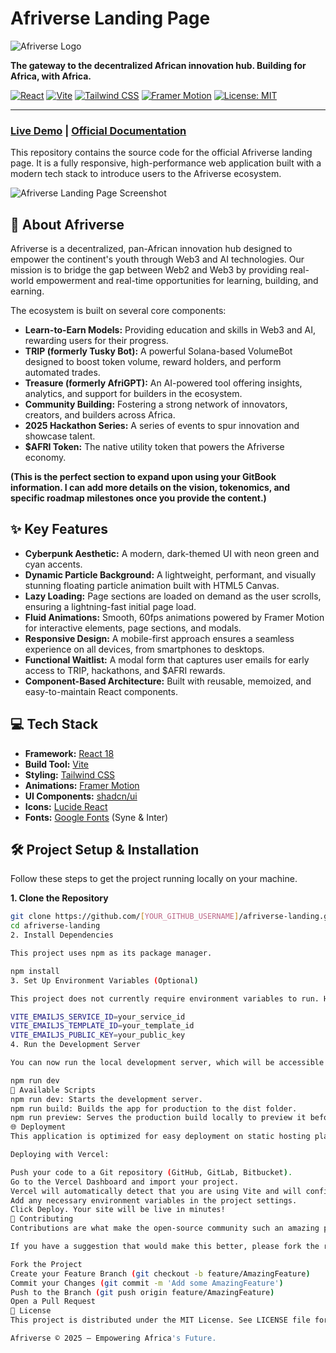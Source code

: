 # Afriverse Landing Page

![Afriverse Logo](https://qtrypzzcjebvfcihiynt.supabase.co/storage/v1/object/public/base44-prod/public/68bce6bf4cc2235d2ded8c8a/b717b7f52_kyanicon.png)

**The gateway to the decentralized African innovation hub. Building for Africa, with Africa.**

[![React](https://img.shields.io/badge/React-18.2.0-blue?logo=react)](https://reactjs.org/)
[![Vite](https://img.shields.io/badge/Vite-Fast-yellow?logo=vite)](https://vitejs.dev/)
[![Tailwind CSS](https://img.shields.io/badge/Tailwind_CSS-3.4.1-blue?logo=tailwind-css)](https://tailwindcss.com/)
[![Framer Motion](https://img.shields.io/badge/Framer_Motion-Animations-purple?logo=framer)](https://www.framer.com/motion/)
[![License: MIT](https://img.shields.io/badge/License-MIT-green.svg)](https://opensource.org/licenses/MIT)

---

### **[Live Demo](https://[YOUR_VERCEL_OR_NETLIFY_URL_HERE])** | **[Official Documentation](https://afriverse.gitbook.io/afriverse-docs/)**

This repository contains the source code for the official Afriverse landing page. It is a fully responsive, high-performance web application built with a modern tech stack to introduce users to the Afriverse ecosystem.

![Afriverse Landing Page Screenshot](https://[YOUR_SCREENSHOT_URL_HERE])

## 🚀 About Afriverse

Afriverse is a decentralized, pan-African innovation hub designed to empower the continent's youth through Web3 and AI technologies. Our mission is to bridge the gap between Web2 and Web3 by providing real-world empowerment and real-time opportunities for learning, building, and earning.

The ecosystem is built on several core components:
*   **Learn-to-Earn Models:** Providing education and skills in Web3 and AI, rewarding users for their progress.
*   **TRIP (formerly Tusky Bot):** A powerful Solana-based VolumeBot designed to boost token volume, reward holders, and perform automated trades.
*   **Treasure (formerly AfriGPT):** An AI-powered tool offering insights, analytics, and support for builders in the ecosystem.
*   **Community Building:** Fostering a strong network of innovators, creators, and builders across Africa.
*   **2025 Hackathon Series:** A series of events to spur innovation and showcase talent.
*   **$AFRI Token:** The native utility token that powers the Afriverse economy.

**(This is the perfect section to expand upon using your GitBook information. I can add more details on the vision, tokenomics, and specific roadmap milestones once you provide the content.)**

## ✨ Key Features

- **Cyberpunk Aesthetic:** A modern, dark-themed UI with neon green and cyan accents.
- **Dynamic Particle Background:** A lightweight, performant, and visually stunning floating particle animation built with HTML5 Canvas.
- **Lazy Loading:** Page sections are loaded on demand as the user scrolls, ensuring a lightning-fast initial page load.
- **Fluid Animations:** Smooth, 60fps animations powered by Framer Motion for interactive elements, page sections, and modals.
- **Responsive Design:** A mobile-first approach ensures a seamless experience on all devices, from smartphones to desktops.
- **Functional Waitlist:** A modal form that captures user emails for early access to TRIP, hackathons, and $AFRI rewards.
- **Component-Based Architecture:** Built with reusable, memoized, and easy-to-maintain React components.

## 💻 Tech Stack

- **Framework:** [React 18](https://reactjs.org/)
- **Build Tool:** [Vite](https://vitejs.dev/)
- **Styling:** [Tailwind CSS](https://tailwindcss.com/)
- **Animations:** [Framer Motion](https://www.framer.com/motion/)
- **UI Components:** [shadcn/ui](https://ui.shadcn.com/)
- **Icons:** [Lucide React](https://lucide.dev/guide/react)
- **Fonts:** [Google Fonts](https://fonts.google.com/) (Syne & Inter)

## 🛠️ Project Setup & Installation

Follow these steps to get the project running locally on your machine.

**1. Clone the Repository**

```bash
git clone https://github.com/[YOUR_GITHUB_USERNAME]/afriverse-landing.git
cd afriverse-landing
2. Install Dependencies

This project uses npm as its package manager.

npm install
3. Set Up Environment Variables (Optional)

This project does not currently require environment variables to run. However, if you choose to integrate a service like EmailJS for the waitlist form, you should create a .env file in the root of the project:

VITE_EMAILJS_SERVICE_ID=your_service_id
VITE_EMAILJS_TEMPLATE_ID=your_template_id
VITE_EMAILJS_PUBLIC_KEY=your_public_key
4. Run the Development Server

You can now run the local development server, which will be accessible at http://localhost:5173.

npm run dev
📜 Available Scripts
npm run dev: Starts the development server.
npm run build: Builds the app for production to the dist folder.
npm run preview: Serves the production build locally to preview it before deployment.
🌐 Deployment
This application is optimized for easy deployment on static hosting platforms like Vercel or Netlify.

Deploying with Vercel:

Push your code to a Git repository (GitHub, GitLab, Bitbucket).
Go to the Vercel Dashboard and import your project.
Vercel will automatically detect that you are using Vite and will configure the build settings.
Add any necessary environment variables in the project settings.
Click Deploy. Your site will be live in minutes!
🤝 Contributing
Contributions are what make the open-source community such an amazing place to learn, inspire, and create. Any contributions you make are greatly appreciated.

If you have a suggestion that would make this better, please fork the repo and create a pull request. You can also simply open an issue with the tag "enhancement".

Fork the Project
Create your Feature Branch (git checkout -b feature/AmazingFeature)
Commit your Changes (git commit -m 'Add some AmazingFeature')
Push to the Branch (git push origin feature/AmazingFeature)
Open a Pull Request
📄 License
This project is distributed under the MIT License. See LICENSE file for more information.

Afriverse © 2025 — Empowering Africa's Future.

